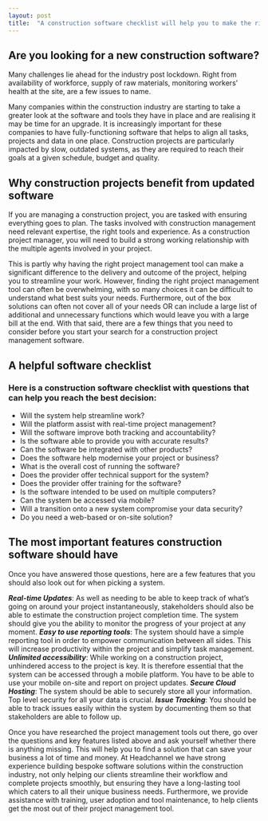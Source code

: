 ```yaml
---
layout: post
title:  "A construction software checklist will help you to make the right decision"
---
```


## Are you looking for a new construction software?
Many challenges lie ahead for the industry post lockdown. Right from availability of workforce, supply of raw materials, monitoring workers’ health at the site, are a few issues to name.

Many companies within the construction industry are starting to take a greater look at the software and tools they have in place and are realising it may be time for an upgrade. It is increasingly important for these companies to have fully-functioning software that helps to align all tasks, projects and data in one place.
Construction projects are particularly impacted by slow, outdated systems, as they are required to reach their goals at a given schedule, budget and quality.

## Why construction projects benefit from updated software
If you are managing a construction project, you are tasked with ensuring everything goes to plan. The tasks involved with construction management need relevant expertise, the right tools and experience. As a construction project manager, you will need to build a strong working relationship with the multiple agents involved in your project.

This is partly why having the right project management tool can make a significant difference to the delivery and outcome of the project, helping you to streamline your work. However, finding the right project management tool can often be overwhelming, with so many choices it can be difficult to understand what best suits your needs. Furthermore, out of the box solutions can often not cover all of your needs OR can include a large list of additional and unnecessary functions which would leave you with a large bill at the end. With that said, there are a few things that you need to consider before you start your search for a construction project management software.

## A helpful software checklist
### Here is a construction software checklist with questions that can help you reach the best decision:

- Will the system help streamline work?
- Will the platform assist with real-time project management?
- Will the software improve both tracking and accountability?
- Is the software able to provide you with accurate results?
- Can the software be integrated with other products?
- Does the software help modernise your project or business?
- What is the overall cost of running the software?
- Does the provider offer technical support for the system?
- Does the provider offer training for the software?
- Is the software intended to be used on multiple computers?
- Can the system be accessed via mobile?
- Will a transition onto a new system compromise your data security?
- Do you need a web-based or on-site solution?


## The most important features construction software should have
Once you have answered those questions, here are a few features that you should also look out for when picking a system.

***Real-time Updates***: As well as needing to be able to keep track of what’s going on around your project instantaneously, stakeholders should also be able to estimate the construction project completion time. The system should give you the ability to monitor the progress of your project at any moment.
***Easy to use reporting tools***: The system should have a simple reporting tool in order to empower communication between all sides. This will increase productivity within the project and simplify task management.
***Unlimited accessibility***: While working on a construction project, unhindered access to the project is key. It is therefore essential that the system can be accessed through a mobile platform. You have to be able to use your mobile on-site and report on project updates.
***Secure Cloud Hosting***: The system should be able to securely store all your information. Top level security for all your data is crucial.
***Issue Tracking***: You should be able to track issues easily within the system by documenting them so that stakeholders are able to follow up.

Once you have researched the project management tools out there, go over the questions and key features listed above and ask yourself whether there is anything missing. This will help you to find a solution that can save your business a lot of time and money. At Headchannel we have strong experience building bespoke software solutions within the construction industry, not only helping our clients streamline their workflow and complete projects smoothly, but ensuring they have a long-lasting tool which caters to all their unique business needs. Furthermore, we provide assistance with training, user adoption and tool maintenance, to help clients get the most out of their project management tool.
